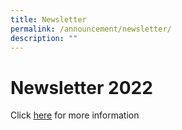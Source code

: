 ```yaml
---
title: Newsletter
permalink: /announcement/newsletter/
description: ""
---
```

# **Newsletter 2022**

Click [here](/files/MJS%20-%20Newsletter%202022.pdf) for more information